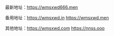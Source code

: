 最新地址：https://wmsxwd666.men

备用地址：https://wmsxwd.in https://wmsxwd.men 

其他地址：https://wmsxwd.com https://nnss.ooo
